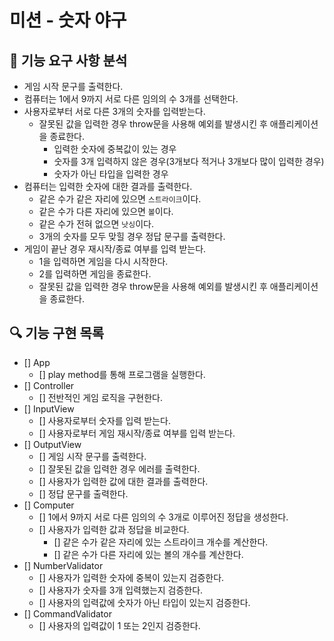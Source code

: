 # 미션 - 숫자 야구

## 🚀 기능 요구 사항 분석

- 게임 시작 문구를 출력한다.
- 컴퓨터는 1에서 9까지 서로 다른 임의의 수 3개를 선택한다.
- 사용자로부터 서로 다른 3개의 숫자를 입력받는다.
  - 잘못된 값을 입력한 경우 throw문을 사용해 예외를 발생시킨 후 애플리케이션을 종료한다.
    - 입력한 숫자에 중복값이 있는 경우
    - 숫자를 3개 입력하지 않은 경우(3개보다 적거나 3개보다 많이 입력한 경우)
    - 숫자가 아닌 타입을 입력한 경우
- 컴퓨터는 입력한 숫자에 대한 결과를 출력한다.
  - 같은 수가 같은 자리에 있으면 `스트라이크`이다.
  - 같은 수가 다른 자리에 있으면 `볼`이다.
  - 같은 수가 전혀 없으면 `낫싱`이다.
  - 3개의 숫자를 모두 맞힐 경우 정답 문구를 출력한다.
- 게임이 끝난 경우 재시작/종료 여부를 입력 받는다.
  - 1을 입력하면 게임을 다시 시작한다.
  - 2를 입력하면 게임을 종료한다.
  - 잘못된 값을 입력한 경우 throw문을 사용해 예외를 발생시킨 후 애플리케이션을 종료한다.

## 🔍 기능 구현 목록

- [] App
  - [] play method를 통해 프로그램을 실행한다.
- [] Controller
  - [] 전반적인 게임 로직을 구현한다.
- [] InputView
  - [] 사용자로부터 숫자를 입력 받는다.
  - [] 사용자로부터 게임 재시작/종료 여부를 입력 받는다.
- [] OutputView
  - [] 게임 시작 문구를 출력한다.
  - [] 잘못된 값을 입력한 경우 에러를 출력한다.
  - [] 사용자가 입력한 값에 대한 결과를 출력한다.
  - [] 정답 문구를 출력한다.
- [] Computer
  - [] 1에서 9까지 서로 다른 임의의 수 3개로 이루어진 정답을 생성한다.
  - [] 사용자가 입력한 값과 정답을 비교한다.
    - [] 같은 수가 같은 자리에 있는 스트라이크 개수를 계산한다.
    - [] 같은 수가 다른 자리에 있는 볼의 개수를 계산한다.
- [] NumberValidator
  - [] 사용자가 입력한 숫자에 중복이 있는지 검증한다.
  - [] 사용자가 숫자를 3개 입력했는지 검증한다.
  - [] 사용자의 입력값에 숫자가 아닌 타입이 있는지 검증한다.
- [] CommandValidator
  - [] 사용자의 입력값이 1 또는 2인지 검증한다.
